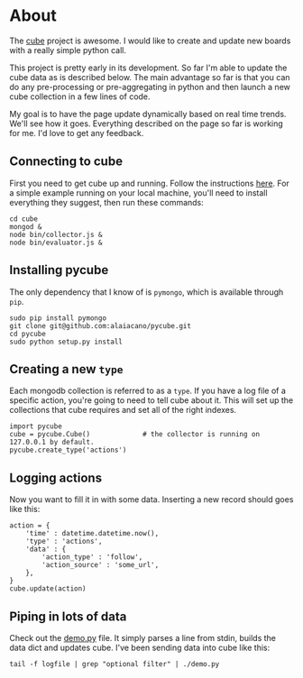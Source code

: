 # About

The [cube](https://github.com/square/cube/) project is awesome. I would like to create and update new boards with a really simple python call.

This project is pretty early in its development. So far I'm able to update the cube data as is described below. The main advantage so far is that you can do any pre-processing or pre-aggregating in python and then launch a new cube collection in a few lines of code.

My goal is to have the page update dynamically based on real time trends. We'll see how it goes. Everything described on the page so far is working for me. I'd love to get any feedback.

## Connecting to cube

First you need to get cube up and running. Follow the instructions [here](https://github.com/square/cube/wiki). For a simple example running on your local machine, you'll need to install everything they suggest, then run these commands:

	cd cube
	mongod &
	node bin/collector.js &
	node bin/evaluator.js &

## Installing pycube

The only dependency that I know of is `pymongo`, which is available through `pip`.

	sudo pip install pymongo
	git clone git@github.com:alaiacano/pycube.git
	cd pycube
	sudo python setup.py install

## Creating a new `type`

Each mongodb collection is referred to as a `type`. If you have a log file of a specific action, you're going to need to tell cube about it. This will set up the collections that cube requires and set all of the right indexes.

    import pycube
	cube = pycube.Cube()             # the collector is running on 127.0.0.1 by default.
	pycube.create_type('actions')
	
## Logging actions

Now you want to fill it in with some data. Inserting a new record should goes like this:

	action = {
		'time' : datetime.datetime.now(),
		'type' : 'actions',
		'data' : {
			'action_type' : 'follow',
			'action_source' : 'some_url',
		},
	}
	cube.update(action)

## Piping in lots of data

Check out the [demo.py](https://github.com/alaiacano/pycube/blob/master/demo.py) file. It simply parses a line from stdin, builds the data dict and updates cube. I've been sending data into cube like this:

	tail -f logfile | grep "optional filter" | ./demo.py